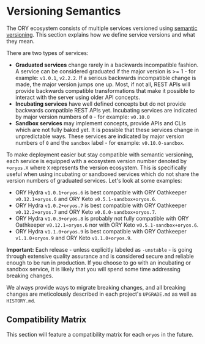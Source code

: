 # Versioning Semantics

The ORY ecosystem consists of multiple services versioned using
[semantic versioning](https://semver.org). This section explains how we define
service versions and what they mean.

There are two types of services:

- **Graduated services** change rarely in a backwards incompatible fashion. A
  service can be considered graduated if the major version is >= 1 - for
  example: `v1.0.1`, `v2.2.2`. If a serious backwards incompatible change is
  made, the major version jumps one up. Most, if not all, REST APIs will provide
  backwards compatible transformations that make it possible to interact with
  the server using older API concepts.
- **Incubating services** have well defined concepts but do not provide
  backwards compatible REST APIs yet. Incubating services are indicated by major
  version numbers of `0` - for example: `v0.10.0`
- **Sandbox services** may implement concepts, provide APIs and CLIs which are
  not fully baked yet. It is possible that these services change in
  unpredictable ways. These services are indicated by major version numbers of
  `0` and the `sandbox` label - for example: `v0.10.0-sandbox`.

To make deployment easier but stay compatible with semantic versioning, each
service is equipped with a ecosystem version number denoted by `+oryos.X` where
`X` represents the version ecosystem. This is specifically useful when using
incubating or sandboxed services which do not share the version numbers of
graduated services. Let's look at some examples:

- ORY Hydra `v1.0.1+oryos.6` is best compatible with ORY Oathkeeper
  `v0.12.1+oryos.6` and ORY Keto `v0.5.1-sandbox+oryos.6`.
- ORY Hydra `v1.0.2+oryos.7` is best compatible with ORY Oathkeeper
  `v0.12.2+oryos.7` and ORY Keto `v0.6.0-sandbox+oryos.7`.
- ORY Hydra `v1.0.3+oryos.8` is probably not fully compatible with ORY
  Oathkeeper `v0.12.1+oryos.6` nor with ORY Keto `v0.5.1-sandbox+oryos.6`.
- ORY Hydra `v1.1.0+oryos.9` is best compatible with ORY Oathkeeper
  `v1.1.0+oryos.9` and ORY Keto `v1.1.0+oryos.9`.

**Important:** Each release - unless explicitly labeled as `-unstable` - is
going through extensive quality assurance and is considered secure and reliable
enough to be run in production. If you choose to go with an incubating or
sandbox service, it is likely that you will spend some time addressing breaking
changes.

We always provide ways to migrate breaking changes, and all breaking changes are
meticolously described in each project's `UPGRADE.md` as well as `HISTORY.md`.

## Compatibility Matrix

This section will feature a compatibility matrix for each `oryos` in the future.
